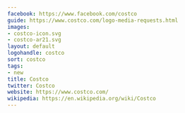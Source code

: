 ```yaml
---
facebook: https://www.facebook.com/costco
guide: https://www.costco.com/logo-media-requests.html
images:
- costco-icon.svg
- costco-ar21.svg
layout: default
logohandle: costco
sort: costco
tags:
- new
title: Costco
twitter: Costco
website: https://www.costco.com/
wikipedia: https://en.wikipedia.org/wiki/Costco
---
```

